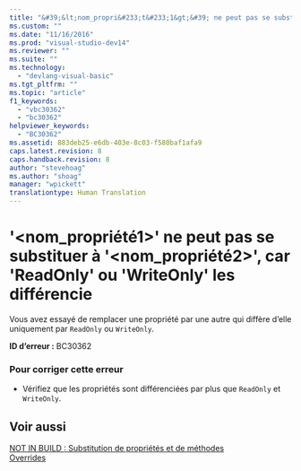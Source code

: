 ```yaml
---
title: "&#39;&lt;nom_propri&#233;t&#233;1&gt;&#39; ne peut pas se substituer &#224; &#39;&lt;nom_propri&#233;t&#233;2&gt;&#39;, car &#39;ReadOnly&#39; ou &#39;WriteOnly&#39; les diff&#233;rencie | Microsoft Docs"
ms.custom: ""
ms.date: "11/16/2016"
ms.prod: "visual-studio-dev14"
ms.reviewer: ""
ms.suite: ""
ms.technology: 
  - "devlang-visual-basic"
ms.tgt_pltfrm: ""
ms.topic: "article"
f1_keywords: 
  - "vbc30362"
  - "bc30362"
helpviewer_keywords: 
  - "BC30362"
ms.assetid: 883deb25-e6db-403e-8c03-f580baf1afa9
caps.latest.revision: 8
caps.handback.revision: 8
author: "stevehoag"
ms.author: "shoag"
manager: "wpickett"
translationtype: Human Translation
---
```

# &#39;&lt;nom_propri&#233;t&#233;1&gt;&#39; ne peut pas se substituer &#224; &#39;&lt;nom_propri&#233;t&#233;2&gt;&#39;, car &#39;ReadOnly&#39; ou &#39;WriteOnly&#39; les diff&#233;rencie
Vous avez essayé de remplacer une propriété par une autre qui diffère d’elle uniquement par `ReadOnly` ou `WriteOnly`.  
  
 **ID d’erreur :** BC30362  
  
### Pour corriger cette erreur  
  
-   Vérifiez que les propriétés sont différenciées par plus que `ReadOnly` et `WriteOnly`.  
  
## Voir aussi  
 [NOT IN BUILD : Substitution de propriétés et de méthodes](http://msdn.microsoft.com/fr-fr/2167e8f5-1225-4b13-9ebd-02591ba90213)   
 [Overrides](../../visual-basic/language-reference/modifiers/overrides.md)